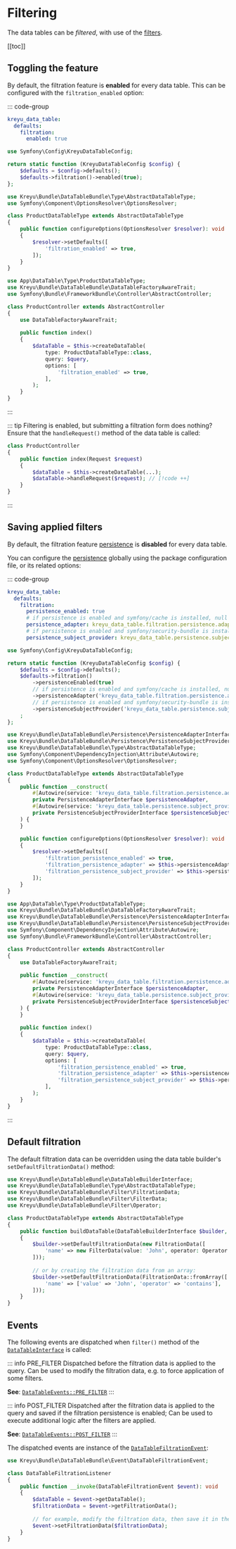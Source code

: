 # Filtering

The data tables can be _filtered_, with use of the [filters](#).

[[toc]]

## Toggling the feature

By default, the filtration feature is **enabled** for every data table.
This can be configured with the `filtration_enabled` option:

::: code-group
```yaml [Globally (YAML)]
kreyu_data_table:
  defaults:
    filtration:
      enabled: true
```

```php [Globally (PHP)]
use Symfony\Config\KreyuDataTableConfig;

return static function (KreyuDataTableConfig $config) {
    $defaults = $config->defaults();
    $defaults->filtration()->enabled(true);
};
```

```php [For data table type]
use Kreyu\Bundle\DataTableBundle\Type\AbstractDataTableType;
use Symfony\Component\OptionsResolver\OptionsResolver;

class ProductDataTableType extends AbstractDataTableType
{
    public function configureOptions(OptionsResolver $resolver): void
    {
        $resolver->setDefaults([
            'filtration_enabled' => true,
        ]);
    }
}
```

```php [For specific data table]
use App\DataTable\Type\ProductDataTableType;
use Kreyu\Bundle\DataTableBundle\DataTableFactoryAwareTrait;
use Symfony\Bundle\FrameworkBundle\Controller\AbstractController;

class ProductController extends AbstractController
{
    use DataTableFactoryAwareTrait;
    
    public function index()
    {
        $dataTable = $this->createDataTable(
            type: ProductDataTableType::class, 
            query: $query,
            options: [
                'filtration_enabled' => true,
            ],
        );
    }
}
```
:::

::: tip Filtering is enabled, but submitting a filtration form does nothing? 
Ensure that the `handleRequest()` method of the data table is called:

```php
class ProductController
{
    public function index(Request $request)
    {
        $dataTable = $this->createDataTable(...);
        $dataTable->handleRequest($request); // [!code ++]
    }
}
```
:::

## Saving applied filters

By default, the filtration feature [persistence](persistence.md) is **disabled** for every data table.

You can configure the [persistence](persistence.md) globally using the package configuration file, or its related options:

::: code-group
```yaml [Globally (YAML)]
kreyu_data_table:
  defaults:
    filtration:
      persistence_enabled: true
      # if persistence is enabled and symfony/cache is installed, null otherwise
      persistence_adapter: kreyu_data_table.filtration.persistence.adapter.cache
      # if persistence is enabled and symfony/security-bundle is installed, null otherwise
      persistence_subject_provider: kreyu_data_table.persistence.subject_provider.token_storage
```

```php [Globally (PHP)]
use Symfony\Config\KreyuDataTableConfig;

return static function (KreyuDataTableConfig $config) {
    $defaults = $config->defaults();
    $defaults->filtration()
        ->persistenceEnabled(true)
        // if persistence is enabled and symfony/cache is installed, null otherwise
        ->persistenceAdapter('kreyu_data_table.filtration.persistence.adapter.cache')
        // if persistence is enabled and symfony/security-bundle is installed, null otherwise
        ->persistenceSubjectProvider('kreyu_data_table.persistence.subject_provider.token_storage')
    ;
};
```

```php [For data table type]
use Kreyu\Bundle\DataTableBundle\Persistence\PersistenceAdapterInterface;
use Kreyu\Bundle\DataTableBundle\Persistence\PersistenceSubjectProviderInterface;
use Kreyu\Bundle\DataTableBundle\Type\AbstractDataTableType;
use Symfony\Component\DependencyInjection\Attribute\Autowire;
use Symfony\Component\OptionsResolver\OptionsResolver;

class ProductDataTableType extends AbstractDataTableType
{
    public function __construct(
        #[Autowire(service: 'kreyu_data_table.filtration.persistence.adapter.cache')]
        private PersistenceAdapterInterface $persistenceAdapter,
        #[Autowire(service: 'kreyu_data_table.persistence.subject_provider.token_storage')]
        private PersistenceSubjectProviderInterface $persistenceSubjectProvider,
    ) {
    }

    public function configureOptions(OptionsResolver $resolver): void
    {
        $resolver->setDefaults([
            'filtration_persistence_enabled' => true,
            'filtration_persistence_adapter' => $this->persistenceAdapter,
            'filtration_persistence_subject_provider' => $this->persistenceSubjectProvider,
        ]);
    }
}
```

```php [For specific data table]
use App\DataTable\Type\ProductDataTableType;
use Kreyu\Bundle\DataTableBundle\DataTableFactoryAwareTrait;
use Kreyu\Bundle\DataTableBundle\Persistence\PersistenceAdapterInterface;
use Kreyu\Bundle\DataTableBundle\Persistence\PersistenceSubjectProviderInterface;
use Symfony\Component\DependencyInjection\Attribute\Autowire;
use Symfony\Bundle\FrameworkBundle\Controller\AbstractController;

class ProductController extends AbstractController
{
    use DataTableFactoryAwareTrait;
    
    public function __construct(
        #[Autowire(service: 'kreyu_data_table.filtration.persistence.adapter.cache')]
        private PersistenceAdapterInterface $persistenceAdapter,
        #[Autowire(service: 'kreyu_data_table.persistence.subject_provider.token_storage')]
        private PersistenceSubjectProviderInterface $persistenceSubjectProvider,
    ) {
    }
    
    public function index()
    {
        $dataTable = $this->createDataTable(
            type: ProductDataTableType::class, 
            query: $query,
            options: [
                'filtration_persistence_enabled' => true,
                'filtration_persistence_adapter' => $this->persistenceAdapter,
                'filtration_persistence_subject_provider' => $this->persistenceSubjectProvider,
            ],
        );
    }
}
```
:::

## Default filtration

The default filtration data can be overridden using the data table builder's `setDefaultFiltrationData()` method:

```php
use Kreyu\Bundle\DataTableBundle\DataTableBuilderInterface;
use Kreyu\Bundle\DataTableBundle\Type\AbstractDataTableType;
use Kreyu\Bundle\DataTableBundle\Filter\FiltrationData;
use Kreyu\Bundle\DataTableBundle\Filter\FilterData;
use Kreyu\Bundle\DataTableBundle\Filter\Operator;

class ProductDataTableType extends AbstractDataTableType
{
    public function buildDataTable(DataTableBuilderInterface $builder, array $options): void
    {
        $builder->setDefaultFiltrationData(new FiltrationData([
            'name' => new FilterData(value: 'John', operator: Operator::Contains),
        ]));
        
        // or by creating the filtration data from an array:
        $builder->setDefaultFiltrationData(FiltrationData::fromArray([
            'name' => ['value' => 'John', 'operator' => 'contains'],
        ]));
    }
}
```

## Events

The following events are dispatched when `filter()` method of the [`DataTableInterface`](https://github.com/Kreyu/data-table-bundle/blob/main/src/DataTableInterface.php) is called:

::: info PRE_FILTER
Dispatched before the filtration data is applied to the query.
Can be used to modify the filtration data, e.g. to force application of some filters.

**See**: [`DataTableEvents::PRE_FILTER`](https://github.com/Kreyu/data-table-bundle/blob/main/src/Event/DataTableEvents.php)
:::

::: info POST_FILTER
Dispatched after the filtration data is applied to the query and saved if the filtration persistence is enabled;
Can be used to execute additional logic after the filters are applied.

**See**: [`DataTableEvents::POST_FILTER`](https://github.com/Kreyu/data-table-bundle/blob/main/src/Event/DataTableEvents.php)
:::

The dispatched events are instance of the [`DataTableFiltrationEvent`](https://github.com/Kreyu/data-table-bundle/blob/main/src/Event/DataTableFiltrationEvent.php):

```php
use Kreyu\Bundle\DataTableBundle\Event\DataTableFiltrationEvent;

class DataTableFiltrationListener
{
    public function __invoke(DataTableFiltrationEvent $event): void
    {
        $dataTable = $event->getDataTable();
        $filtrationData = $event->getFiltrationData();
        
        // for example, modify the filtration data, then save it in the event
        $event->setFiltrationData($filtrationData); 
    }
}
```